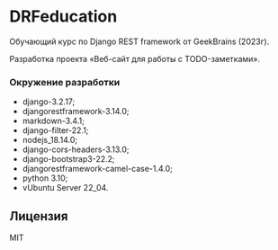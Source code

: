 # DRFeducation
Обучающий курс по Django REST framework от GeekBrains (2023г).

Разработка проекта «Веб-сайт для работы с TODO-заметками».

### Окружение разработки
- django-3.2.17;
- djangorestframework-3.14.0;
- markdown-3.4.1;
- django-filter-22.1;
- nodejs_18.14.0;
- django-cors-headers-3.13.0;
- django-bootstrap3-22.2;
- djangorestframework-camel-case-1.4.0;
- python 3.10;
- vUbuntu Server 22_04.

## Лицензия
MIT
